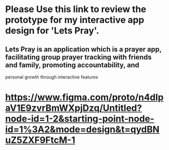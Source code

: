 # Please Use this link to review the prototype for my interactive app design for 'Lets Pray'.

## Lets Pray is an application which is a prayer app, facilitating group prayer tracking with friends and family, promoting accountability, and
personal growth through interactive features


# https://www.figma.com/proto/n4dIpaV1E9zvrBmWXpjDzq/Untitled?node-id=1-2&starting-point-node-id=1%3A2&mode=design&t=qydBNuZ5ZXF9FtcM-1
